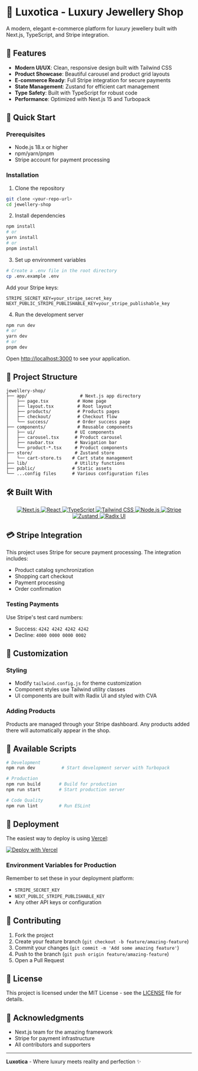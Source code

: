 # 💎 Luxotica - Luxury Jewellery Shop

A modern, elegant e-commerce platform for luxury jewellery built with Next.js, TypeScript, and Stripe integration.


## 🌟 Features

- **Modern UI/UX**: Clean, responsive design built with Tailwind CSS
- **Product Showcase**: Beautiful carousel and product grid layouts
- **E-commerce Ready**: Full Stripe integration for secure payments
- **State Management**: Zustand for efficient cart management
- **Type Safety**: Built with TypeScript for robust code
- **Performance**: Optimized with Next.js 15 and Turbopack

## 🚀 Quick Start

### Prerequisites

- Node.js 18.x or higher
- npm/yarn/pnpm
- Stripe account for payment processing

### Installation

1. Clone the repository
```bash
git clone <your-repo-url>
cd jewellery-shop
```

2. Install dependencies
```bash
npm install
# or
yarn install
# or
pnpm install
```

3. Set up environment variables
```bash
# Create a .env file in the root directory
cp .env.example .env
```

Add your Stripe keys:
```env
STRIPE_SECRET_KEY=your_stripe_secret_key
NEXT_PUBLIC_STRIPE_PUBLISHABLE_KEY=your_stripe_publishable_key
```

4. Run the development server
```bash
npm run dev
# or
yarn dev
# or
pnpm dev
```

Open [http://localhost:3000](http://localhost:3000) to see your application.

## 📁 Project Structure

```
jewellery-shop/
├── app/                    # Next.js app directory
│   ├── page.tsx           # Home page
│   ├── layout.tsx         # Root layout
│   ├── products/          # Products pages
│   ├── checkout/          # Checkout flow
│   └── success/           # Order success page
├── components/            # Reusable components
│   ├── ui/               # UI components
│   ├── carousel.tsx      # Product carousel
│   ├── navbar.tsx        # Navigation bar
│   └── product-*.tsx     # Product components
├── store/                # Zustand store
│   └── cart-store.ts    # Cart state management
├── lib/                  # Utility functions
├── public/              # Static assets
└── ...config files      # Various configuration files
```

## 🛠️ Built With

<div align="center">
  <a href="https://nextjs.org/">
    <img src="https://img.shields.io/badge/Next.js-000000?style=for-the-badge&logo=nextdotjs&logoColor=white" alt="Next.js" />
  </a>
  <a href="https://react.dev/">
    <img src="https://img.shields.io/badge/React-20232A?style=for-the-badge&logo=react&logoColor=61DAFB" alt="React" />
  </a>
  <a href="https://typescriptlang.org">
    <img src="https://img.shields.io/badge/TypeScript-007ACC?style=for-the-badge&logo=typescript&logoColor=white" alt="TypeScript" />
  </a>
  <a href="https://tailwindcss.com/">
    <img src="https://img.shields.io/badge/Tailwind_CSS-38B2AC?style=for-the-badge&logo=tailwind-css&logoColor=white" alt="Tailwind CSS" />
  </a>
  <a href="https://nodejs.org/">
    <img src="https://img.shields.io/badge/node.js-026E00?style=for-the-badge&logo=node.js&logoColor=white" alt="Node.js" />
  </a>
  <a href="https://stripe.com/">
    <img src="https://img.shields.io/badge/Stripe-008CDD?style=for-the-badge&logo=stripe&logoColor=white" alt="Stripe" />
  </a>
  <a href="https://zustand-demo.pmnd.rs/">
    <img src="https://img.shields.io/badge/Zustand-000000?style=for-the-badge&logo=react&logoColor=white" alt="Zustand" />
  </a>
  <a href="https://www.radix-ui.com/">
    <img src="https://img.shields.io/badge/Radix_UI-161618?style=for-the-badge&logo=radixui&logoColor=white" alt="Radix UI" />
  </a>
</div>

## 💳 Stripe Integration

This project uses Stripe for secure payment processing. The integration includes:

- Product catalog synchronization
- Shopping cart checkout
- Payment processing
- Order confirmation

### Testing Payments

Use Stripe's test card numbers:
- Success: `4242 4242 4242 4242`
- Decline: `4000 0000 0000 0002`

## 🎨 Customization

### Styling
- Modify `tailwind.config.js` for theme customization
- Component styles use Tailwind utility classes
- UI components are built with Radix UI and styled with CVA

### Adding Products
Products are managed through your Stripe dashboard. Any products added there will automatically appear in the shop.

## 📜 Available Scripts

```bash
# Development
npm run dev          # Start development server with Turbopack

# Production
npm run build       # Build for production
npm run start       # Start production server

# Code Quality
npm run lint        # Run ESLint
```

## 🚢 Deployment

The easiest way to deploy is using [Vercel](https://vercel.com):

[![Deploy with Vercel](https://vercel.com/button)](https://vercel.com/new/clone?repository-url=your-repo-url)

### Environment Variables for Production

Remember to set these in your deployment platform:
- `STRIPE_SECRET_KEY`
- `NEXT_PUBLIC_STRIPE_PUBLISHABLE_KEY`
- Any other API keys or configuration

## 🤝 Contributing

1. Fork the project
2. Create your feature branch (`git checkout -b feature/amazing-feature`)
3. Commit your changes (`git commit -m 'Add some amazing feature'`)
4. Push to the branch (`git push origin feature/amazing-feature`)
5. Open a Pull Request

## 📝 License

This project is licensed under the MIT License - see the [LICENSE](LICENSE) file for details.

## 💖 Acknowledgments

- Next.js team for the amazing framework
- Stripe for payment infrastructure
- All contributors and supporters

---

**Luxotica** - Where luxury meets reality and perfection ✨
